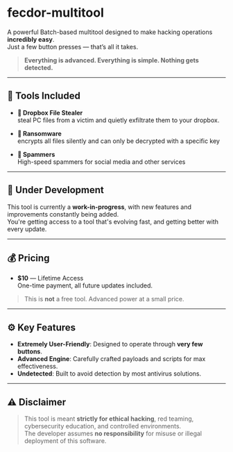 # fecdor-multitool

A powerful Batch-based multitool designed to make hacking operations **incredibly easy**.  
Just a few button presses — that’s all it takes.

> **Everything is advanced. Everything is simple. Nothing gets detected.**

---

## 💼 Tools Included

- **📁 Dropbox File Stealer**  
  steal PC files from a victim and quietly exfiltrate them to your dropbox.

- **🛑 Ransomware**  
  encrypts all files silently and can only be decrypted with a specific key

- **📨 Spammers**  
  High-speed spammers for social media and other services
---

## 🚧 Under Development

This tool is currently a **work-in-progress**, with new features and improvements constantly being added.  
You're getting access to a tool that's evolving fast, and getting better with every update.

---

## 💰 Pricing

- **$10** — Lifetime Access  
  One-time payment, all future updates included.

> This is **not** a free tool. Advanced power at a small price.

---

## ⚙️ Key Features

- **Extremely User-Friendly**: Designed to operate through **very few buttons**.
- **Advanced Engine**: Carefully crafted payloads and scripts for max effectiveness.
- **Undetected**: Built to avoid detection by most antivirus solutions.

---

## ⚠️ Disclaimer

> This tool is meant **strictly for ethical hacking**, red teaming, cybersecurity education, and controlled environments.  
> The developer assumes **no responsibility** for misuse or illegal deployment of this software.
